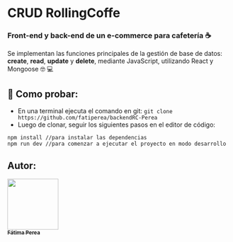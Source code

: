 # CRUD RollingCoffe

### Front-end y back-end de un e-commerce para cafetería :coffee:

Se implementan las funciones principales de la gestión de base de datos: __create__, __read__, __update__ y __delete__, mediante JavaScript, utilizando React y Mongoose :nerd_face: :computer:

## :thinking: Como probar:

- En una terminal ejecuta el comando en git: ```git clone https://github.com/fatiperea/backendRC-Perea```
- Luego de clonar, seguir los siguientes pasos en el editor de código:

```
npm install //para instalar las dependencias
npm run dev //para comenzar a ejecutar el proyecto en modo desarrollo
```

## Autor:

[<img src="https://avatars.githubusercontent.com/u/110072729?v=4" width=115><br><sub>**Fátima Perea**</sub>](https://github.com/fatiperea) 

